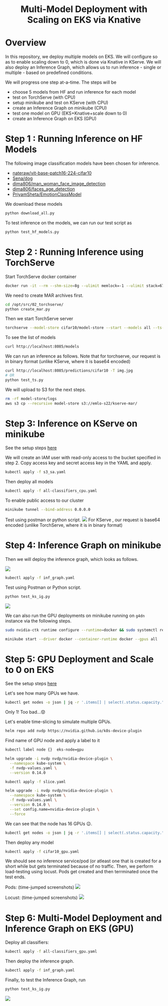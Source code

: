 <div align="center">

# Multi-Model Deployment with Scaling on EKS via Knative

</div>

# Overview
In this repository, we deploy multiple models on EKS. We will configure so as to enable scaling down to 0, which is done via Knative in KServe. We will also deploy an Inference Graph, which allows us to run inference - single or multiple - based on predefined conditions.

We will progress one step at-a-time. The steps will be
- choose 5 models from HF and run inference for each model
- test on TorchServe (with CPU)
- setup minikube and test on KServe (with CPU)
- create an Inference Graph on minikube (CPU)
- test one model on GPU (EKS+Knative+scale down to 0)
- create an Inference Graph on EKS (GPU)

# Step 1 : Running Inference on HF Models

The following image classification models have been chosen for inference.
- [nateraw/vit-base-patch16-224-cifar10](https://huggingface.co/nateraw/vit-base-patch16-224-cifar10)
- [Sena/dog](https://huggingface.co/Sena/dog)
- [dima806/man_woman_face_image_detection](https://huggingface.co/dima806/man_woman_face_image_detection)
- [dima806/faces_age_detection](https://huggingface.co/dima806/faces_age_detection)
- [PriyamSheta/EmotionClassModel](https://huggingface.co/PriyamSheta/EmotionClassModel)

We download these models
```bash
python download_all.py
```
To test inference on the models, we can run our test script as
```bash
python test_hf_models.py
```

# Step 2 : Running Inference using TorchServe


Start TorchServe docker container
```bash
docker run -it --rm --shm-size=8g --ulimit memlock=-1 --ulimit stack=67108864 -p 8085:8085 -v `pwd`:/opt/src pytorch/torchserve:0.9.0-cpu bash
```

We need to create MAR archives first.
```bash
cd /opt/src/02_torchserve/
python create_mar.py
```

Then we start TorchServe server
```bash
torchserve --model-store cifar10/model-store --start --models all --ts-config cifar10/config/config.properties --foreground
```

To see the list of models
```bash
curl http://localhost:8085/models
```

We can run an inference as follows. Note that for torchserve, our request is in binary format (unlike KServe, where it is base64 encoded)

```bash
curl http://localhost:8085/predictions/cifar10 -T img.jpg
# OR
python test_ts.py
```

We will upload to S3 for the next steps.

```bash
rm -rf model-store/logs
aws s3 cp --recursive model-store s3://emlo-s22/kserve-mar/
```

# Step 3: Inference on KServe on minikube

See the setup steps [here](./setup.md#step3)

We will create an IAM user with read-only access to the bucket specified in step 2. Copy access key and secret access key in the YAML and apply.
```bash
kubectl apply -f s3_sa.yaml 
```

Then deploy all models

```bash
kubectl apply -f all-classifiers_cpu.yaml
```

To enable public access to our cluster
```bash
minikube tunnel --bind-address 0.0.0.0
```

Test using postman or python script.
![](./images/test_ks.png)
For KServe , our request is base64 encoded  (unlike TorchServe, where it is in binary format)


# Step 4:  Inference Graph on minikube


Then we will deploy the inference graph, which looks as follows.

![](./images/inf_graph.png)

```bash
kubectl apply -f inf_graph.yaml
```

Test using Postman or Python script.

```bash
python test_ks_ig.py
```

![](./images/test_ks_ig.png)

We can also run the GPU deployments on minikube running on `g4dn` instance via the following steps.


```bash
sudo nvidia-ctk runtime configure --runtime=docker && sudo systemctl restart docker

minikube start --driver docker --container-runtime docker --gpus all
```
# Step 5:  GPU Deployment and Scale to 0 on EKS
See the setup steps [here](./setup.md#step5)

Let's see how many GPUs we have.

```bash
kubectl get nodes -o json | jq -r '.items[] | select(.status.capacity."nvidia.com/gpu" != null) | {name: .metadata.name, gpu_capacity: {key: "nvidia.com/gpu", value: .status.capacity."nvidia.com/gpu"}}'

```

Only 1! Too bad...:worried:

Let's enable time-slicing to simulate multiple GPUs.
```bash
helm repo add nvdp https://nvidia.github.io/k8s-device-plugin
```

Find name of GPU node and apply a label to it

```bash
kubectl label node {}  eks-node=gpu
```

```bash
helm upgrade -i nvdp nvdp/nvidia-device-plugin \
  --namespace kube-system \
  -f nvdp-values.yaml \
  --version 0.14.0
```

```bash
kubectl apply -f slice.yaml
```

```bash
helm upgrade -i nvdp nvdp/nvidia-device-plugin \
  --namespace kube-system \
  -f nvdp-values.yaml \
  --version 0.14.0 \
  --set config.name=nvidia-device-plugin \
  --force
```


We can see that the node has 16 GPUs :wink:.
```bash
kubectl get nodes -o json | jq -r '.items[] | select(.status.capacity."nvidia.com/gpu" != null) | {name: .metadata.name, gpu_capacity: {key: "nvidia.com/gpu", value: .status.capacity."nvidia.com/gpu"}}'
```


Then deploy any model

```bash
kubectl apply -f cifar10_gpu.yaml
```

We should see no inference service/pod (or atleast one that is created for a short while but gets terminated because of no traffic. Then, we perform load-testing using locust. Pods get created and then terrminated once the test ends.

Pods: (time-jumped screenshots)
![](./images/pods.gif)

Locust: (time-jumped screenshots)
![](./images/locust.gif)


# Step 6: Multi-Model Deployment and Inference Graph on EKS (GPU)
Deploy all classifiers:

```bash
kubectl apply -f all-classifiers_gpu.yaml
```


Then deploy the inference graph.

```bash
kubectl apply -f inf_graph.yaml
```

Finally, to test the Inference Graph, run

```bash
python test_ks_ig.py
```

![](./images/demo.gif)
